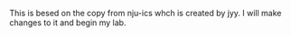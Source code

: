 This is besed on the copy from nju-ics whch is created by jyy.
I will make changes to it and begin my lab.
